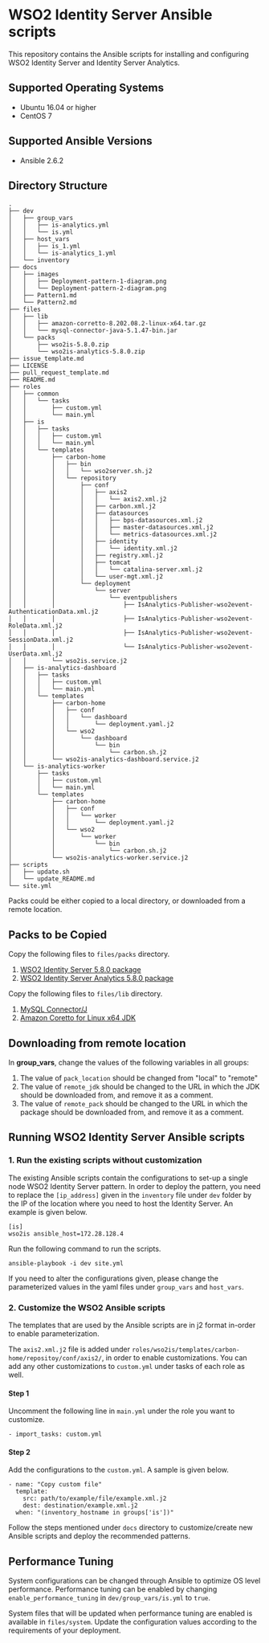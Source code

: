 # WSO2 Identity Server Ansible scripts

This repository contains the Ansible scripts for installing and configuring WSO2 Identity Server and Identity Server Analytics.

## Supported Operating Systems

- Ubuntu 16.04 or higher
- CentOS 7

## Supported Ansible Versions

- Ansible 2.6.2

## Directory Structure
```
.
├── dev
│   ├── group_vars
│   │   ├── is-analytics.yml
│   │   └── is.yml
│   ├── host_vars
│   │   ├── is_1.yml
│   │   └── is-analytics_1.yml
│   └── inventory
├── docs
│   ├── images
│   │   ├── Deployment-pattern-1-diagram.png
│   │   └── Deployment-pattern-2-diagram.png
│   ├── Pattern1.md
│   └── Pattern2.md
├── files
│   ├── lib
│   │   ├── amazon-corretto-8.202.08.2-linux-x64.tar.gz
│   │   └── mysql-connector-java-5.1.47-bin.jar
│   └── packs
│       ├── wso2is-5.8.0.zip
│       └── wso2is-analytics-5.8.0.zip
├── issue_template.md
├── LICENSE
├── pull_request_template.md
├── README.md
├── roles
│   ├── common
│   │   └── tasks
│   │       ├── custom.yml
│   │       └── main.yml
│   ├── is
│   │   ├── tasks
│   │   │   ├── custom.yml
│   │   │   └── main.yml
│   │   └── templates
│   │       ├── carbon-home
│   │       │   ├── bin
│   │       │   │   └── wso2server.sh.j2
│   │       │   └── repository
│   │       │       ├── conf
│   │       │       │   ├── axis2
│   │       │       │   │   └── axis2.xml.j2
│   │       │       │   ├── carbon.xml.j2
│   │       │       │   ├── datasources
│   │       │       │   │   ├── bps-datasources.xml.j2
│   │       │       │   │   ├── master-datasources.xml.j2
│   │       │       │   │   └── metrics-datasources.xml.j2
│   │       │       │   ├── identity
│   │       │       │   │   └── identity.xml.j2
│   │       │       │   ├── registry.xml.j2
│   │       │       │   ├── tomcat
│   │       │       │   │   └── catalina-server.xml.j2
│   │       │       │   └── user-mgt.xml.j2
│   │       │       └── deployment
│   │       │           └── server
│   │       │               └── eventpublishers
│   │       │                   ├── IsAnalytics-Publisher-wso2event-AuthenticationData.xml.j2
│   │       │                   ├── IsAnalytics-Publisher-wso2event-RoleData.xml.j2
│   │       │                   ├── IsAnalytics-Publisher-wso2event-SessionData.xml.j2
│   │       │                   └── IsAnalytics-Publisher-wso2event-UserData.xml.j2
│   │       └── wso2is.service.j2
│   ├── is-analytics-dashboard
│   │   ├── tasks
│   │   │   ├── custom.yml
│   │   │   └── main.yml
│   │   └── templates
│   │       ├── carbon-home
│   │       │   ├── conf
│   │       │   │   └── dashboard
│   │       │   │       └── deployment.yaml.j2
│   │       │   └── wso2
│   │       │       └── dashboard
│   │       │           └── bin
│   │       │               └── carbon.sh.j2
│   │       └── wso2is-analytics-dashboard.service.j2
│   └── is-analytics-worker
│       ├── tasks
│       │   ├── custom.yml
│       │   └── main.yml
│       └── templates
│           ├── carbon-home
│           │   ├── conf
│           │   │   └── worker
│           │   │       └── deployment.yaml.j2
│           │   └── wso2
│           │       └── worker
│           │           └── bin
│           │               └── carbon.sh.j2
│           └── wso2is-analytics-worker.service.j2
├── scripts
│   ├── update.sh
│   └── update_README.md
└── site.yml
```

Packs could be either copied to a local directory, or downloaded from a remote location.

## Packs to be Copied

Copy the following files to `files/packs` directory.

1. [WSO2 Identity Server 5.8.0 package](https://wso2.com/identity-and-access-management/install)
2. [WSO2 Identity Server Analytics 5.8.0 package](https://wso2.com/identity-and-access-management/install/analytics/)

Copy the following files to `files/lib` directory.

1. [MySQL Connector/J](https://dev.mysql.com/downloads/connector/j/5.1.html)
2. [Amazon Coretto for Linux x64 JDK](https://docs.aws.amazon.com/corretto/latest/corretto-8-ug/downloads-list.html)

## Downloading from remote location

In **group_vars**, change the values of the following variables in all groups:
1. The value of `pack_location` should be changed from "local" to "remote"
2. The value of `remote_jdk` should be changed to the URL in which the JDK should be downloaded from, and remove it as a comment.
3. The value of `remote_pack` should be changed to the URL in which the package should be downloaded from, and remove it as a comment.

## Running WSO2 Identity Server Ansible scripts

### 1. Run the existing scripts without customization
The existing Ansible scripts contain the configurations to set-up a single node WSO2 Identity Server pattern. In order to deploy the pattern, you need to replace the `[ip_address]` given in the `inventory` file under `dev` folder by the IP of the location where you need to host the Identity Server. An example is given below.
```
[is]
wso2is ansible_host=172.28.128.4
```

Run the following command to run the scripts.

`ansible-playbook -i dev site.yml`

If you need to alter the configurations given, please change the parameterized values in the yaml files under `group_vars` and `host_vars`.

### 2. Customize the WSO2 Ansible scripts

The templates that are used by the Ansible scripts are in j2 format in-order to enable parameterization.

The `axis2.xml.j2` file is added under `roles/wso2is/templates/carbon-home/repositoy/conf/axis2/`, in order to enable customizations. You can add any other customizations to `custom.yml` under tasks of each role as well.

#### Step 1
Uncomment the following line in `main.yml` under the role you want to customize.
```
- import_tasks: custom.yml
```

#### Step 2
Add the configurations to the `custom.yml`. A sample is given below.

```
- name: "Copy custom file"
  template:
    src: path/to/example/file/example.xml.j2
    dest: destination/example.xml.j2
  when: "(inventory_hostname in groups['is'])"
```

Follow the steps mentioned under `docs` directory to customize/create new Ansible scripts and deploy the recommended patterns.

## Performance Tuning

System configurations can be changed through Ansible to optimize OS level performance. Performance tuning can be enabled by changing `enable_performance_tuning` in `dev/group_vars/is.yml` to `true`.

System files that will be updated when performance tuning are enabled is available in `files/system`. Update the configuration values according to the requirements of your deployment.
